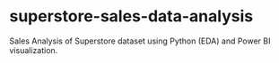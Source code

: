 # superstore-sales-data-analysis
Sales Analysis of Superstore dataset using Python (EDA) and Power BI visualization.

